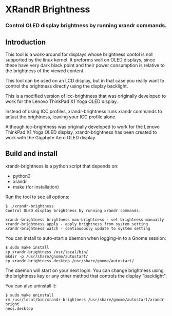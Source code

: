 # XRandR Brightness

### Control OLED display brightness by running xrandr commands.


## Introduction

This tool is a work-around for displays whose brightness contol is not
supported by the linux kernel. It preforms well on OLED displays,
since these have very dark black point and their power consumption is
relative to the brightness of the viewed content.

This tool can be used on an LCD display, but in that case you really want
to control the brightness directly using the display backlight.

This is a modified version of icc-brightness that was originally developed to work for the Lenovo ThinkPad X1 Yoga OLED display.

Instead of using ICC profiles, xrandr-brightness runs xrandr commands to adjust the brightness, leaving your ICC profile alone.

Although icc-brightness was originally developed to work for the Lenovo ThinkPad X1 Yoga OLED display, xrandr-brightness has been created to work with the Gigabyte Aero OLED display.

## Build and install

xrandr-brightness is a python script that depends on:
* python3
* xrandr
* make (for installation)

Run the tool to see all options:
```
$ ./xrandr-brightness
Control OLED display brightness by running xrandr commands.

xrandr-brightness brightness max-brightness - set brightness manually
xrandr-brightness apply - apply brightness from system setting
xrandr-brightness watch - continuously update to system setting
```

You can install to auto-start a daemon when logging-in to a Gnome session:
```
$ sudo make install
cp xrandr-brightness /usr/local/bin/
mkdir -p /usr/share/gnome/autostart/
cp xrandr-brightness.desktop /usr/share/gnome/autostart/
```

The daemon will start on your next login.
You can change brightness using the brightness key or any other method
that controls the display "backlight".

You can also uninstall it:
```
$ sudo make uninstall
rm /usr/local/bin/xrandr-brightness /usr/share/gnome/autostart/xrandr-bright
ness.desktop
```
